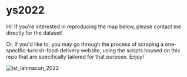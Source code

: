 # ys2022

Hi! If you're interested in reproducing the map below, please contact me directly for the dataset! 

Or, if you'd like to, you may go through the process of scraping a one-specific-turkish-food-delivery website, using the scripts housed on this repo that are specifically tailored for that purpose. Enjoy!



![ist_lahmacun_2022](https://user-images.githubusercontent.com/74147629/153655035-7d1a18c6-ae48-4d8b-973e-b6bcb8b08a07.jpeg?raw=true)
